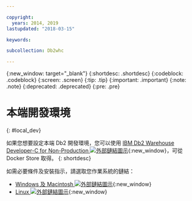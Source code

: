 ```yaml
---

copyright:
  years: 2014, 2019
lastupdated: "2018-03-15"

keywords:

subcollection: Db2whc

---
```


<!-- Attribute definitions --> 
{:new_window: target="_blank"}
{:shortdesc: .shortdesc}
{:codeblock: .codeblock}
{:screen: .screen}
{:tip: .tip}
{:important: .important}
{:note: .note}
{:deprecated: .deprecated}
{:pre: .pre}

# 本端開發環境
{: #local_dev}

如果您想要設定本端 Db2 開發環境，您可以使用 [IBM Db2 Warehouse Developer-C for Non-Production ![外部鏈結圖示](../../icons/launch-glyph.svg "外部鏈結圖示")](https://store.docker.com/images/ibm-db2-warehouse-dev){:new_window}，可從 Docker Store 取得。
{: shortdesc}

如需必要條件及安裝指示，請選取您作業系統的鏈結： 

- [Windows 及 Macintosh ![外部鏈結圖示](../../icons/launch-glyph.svg "外部鏈結圖示")](https://www.ibm.com/support/knowledgecenter/en/SS6NHC/com.ibm.swg.im.dashdb.doc/admin/local_prereqs-Winmac_using_Linux.html){:new_window}
- [Linux ![外部鏈結圖示](../../icons/launch-glyph.svg "外部鏈結圖示")](https://www.ibm.com/support/knowledgecenter/en/SS6NHC/com.ibm.swg.im.dashdb.doc/admin/local_prereqs-Linux.html){:new_window}
